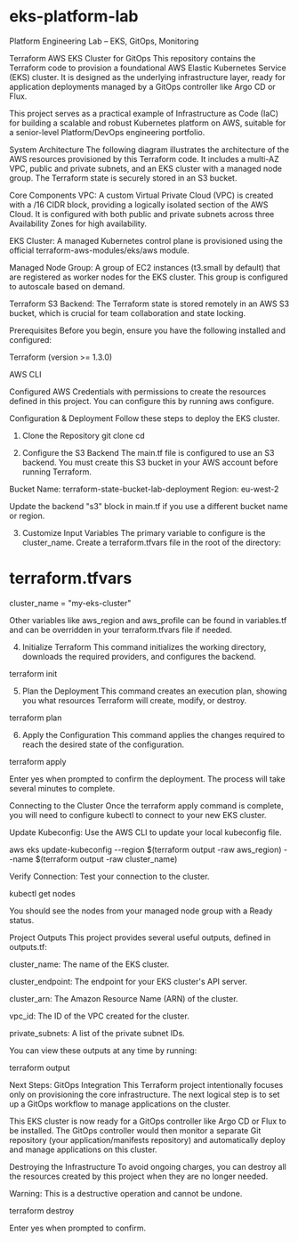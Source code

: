 # eks-platform-lab
Platform Engineering Lab – EKS, GitOps, Monitoring

Terraform AWS EKS Cluster for GitOps
This repository contains the Terraform code to provision a foundational AWS Elastic Kubernetes Service (EKS) cluster. It is designed as the underlying infrastructure layer, ready for application deployments managed by a GitOps controller like Argo CD or Flux.

This project serves as a practical example of Infrastructure as Code (IaC) for building a scalable and robust Kubernetes platform on AWS, suitable for a senior-level Platform/DevOps engineering portfolio.

System Architecture
The following diagram illustrates the architecture of the AWS resources provisioned by this Terraform code. It includes a multi-AZ VPC, public and private subnets, and an EKS cluster with a managed node group. The Terraform state is securely stored in an S3 bucket.

Core Components
VPC: A custom Virtual Private Cloud (VPC) is created with a /16 CIDR block, providing a logically isolated section of the AWS Cloud. It is configured with both public and private subnets across three Availability Zones for high availability.

EKS Cluster: A managed Kubernetes control plane is provisioned using the official terraform-aws-modules/eks/aws module.

Managed Node Group: A group of EC2 instances (t3.small by default) that are registered as worker nodes for the EKS cluster. This group is configured to autoscale based on demand.

Terraform S3 Backend: The Terraform state is stored remotely in an AWS S3 bucket, which is crucial for team collaboration and state locking.

Prerequisites
Before you begin, ensure you have the following installed and configured:

Terraform (version >= 1.3.0)

AWS CLI

Configured AWS Credentials with permissions to create the resources defined in this project. You can configure this by running aws configure.

Configuration & Deployment
Follow these steps to deploy the EKS cluster.

1. Clone the Repository
git clone <your-repository-url>
cd <repository-directory>

2. Configure the S3 Backend
The main.tf file is configured to use an S3 backend. You must create this S3 bucket in your AWS account before running Terraform.

Bucket Name: terraform-state-bucket-lab-deployment
Region: eu-west-2

Update the backend "s3" block in main.tf if you use a different bucket name or region.

3. Customize Input Variables
The primary variable to configure is the cluster_name. Create a terraform.tfvars file in the root of the directory:

# terraform.tfvars
cluster_name = "my-eks-cluster"

Other variables like aws_region and aws_profile can be found in variables.tf and can be overridden in your terraform.tfvars file if needed.

4. Initialize Terraform
This command initializes the working directory, downloads the required providers, and configures the backend.

terraform init

5. Plan the Deployment
This command creates an execution plan, showing you what resources Terraform will create, modify, or destroy.

terraform plan

6. Apply the Configuration
This command applies the changes required to reach the desired state of the configuration.

terraform apply

Enter yes when prompted to confirm the deployment. The process will take several minutes to complete.

Connecting to the Cluster
Once the terraform apply command is complete, you will need to configure kubectl to connect to your new EKS cluster.

Update Kubeconfig: Use the AWS CLI to update your local kubeconfig file.

aws eks update-kubeconfig --region $(terraform output -raw aws_region) --name $(terraform output -raw cluster_name)

Verify Connection: Test your connection to the cluster.

kubectl get nodes

You should see the nodes from your managed node group with a Ready status.

Project Outputs
This project provides several useful outputs, defined in outputs.tf:

cluster_name: The name of the EKS cluster.

cluster_endpoint: The endpoint for your EKS cluster's API server.

cluster_arn: The Amazon Resource Name (ARN) of the cluster.

vpc_id: The ID of the VPC created for the cluster.

private_subnets: A list of the private subnet IDs.

You can view these outputs at any time by running:

terraform output

Next Steps: GitOps Integration
This Terraform project intentionally focuses only on provisioning the core infrastructure. The next logical step is to set up a GitOps workflow to manage applications on the cluster.

This EKS cluster is now ready for a GitOps controller like Argo CD or Flux to be installed. The GitOps controller would then monitor a separate Git repository (your application/manifests repository) and automatically deploy and manage applications on this cluster.

Destroying the Infrastructure
To avoid ongoing charges, you can destroy all the resources created by this project when they are no longer needed.

Warning: This is a destructive operation and cannot be undone.

terraform destroy

Enter yes when prompted to confirm.